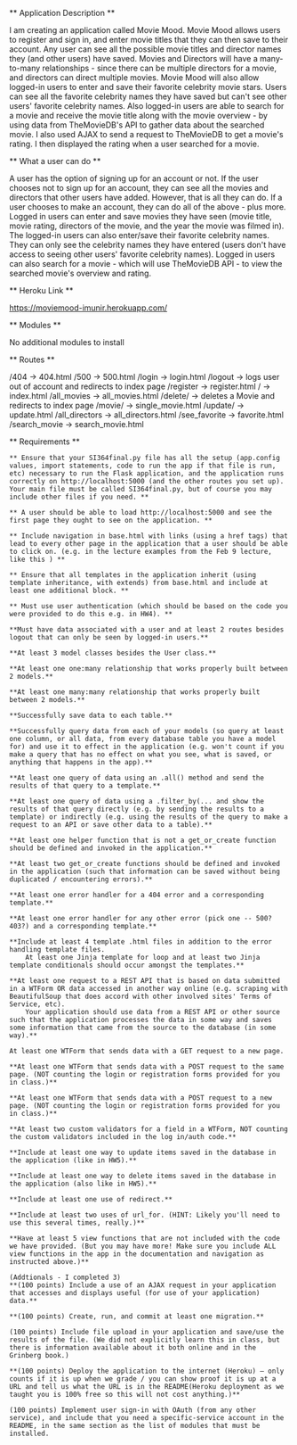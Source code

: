 ** Application Description **

I am creating an application called Movie Mood. Movie Mood allows users to register and sign in, and enter movie titles that they can then save to their account. Any user can see all the possible movie titles and director names they (and other users) have saved. Movies and Directors will have a many-to-many relationships - since there can be multiple directors for a movie, and directors can direct multiple movies. Movie Mood will also allow logged-in users to enter and save their favorite celebrity movie stars. Users can see all the favorite celebrity names they have saved but can't see other users' favorite celebrity names. Also logged-in users are able to search for a movie and receive the movie title along with the movie overview - by using data from TheMovieDB's API to gather data about the searched movie. I also used AJAX to send a request to TheMovieDB to get a movie's rating. I then displayed the rating when a user searched for a movie. 


** What a user can do **

A user has the option of signing up for an account or not. If the user chooses not to sign up for an account, they can see all the movies and directors that other users have added. However, that is all they can do. If a user chooses to make an account, they can do all of the above - plus more. Logged in users can enter and save movies they have seen (movie title, movie rating, directors of the movie, and the year the movie was filmed in). The logged-in users can also enter/save their favorite celebrity names. They can only see the celebrity names they have entered (users don't have access to seeing other users' favorite celebrity names). Logged in users can also search for a movie - which will use TheMovieDB API - to view the searched movie's overview and rating.



** Heroku Link **

https://moviemood-imunir.herokuapp.com/



** Modules **

No additional modules to install



** Routes **

/404 -> 404.html
/500 -> 500.html
/login -> login.html
/logout -> logs user out of account and redirects to index page
/register -> register.html
/ -> index.html
/all_movies -> all_movies.html
/delete/<movielst> -> deletes a Movie and redirects to index page
/movie/<info> -> single_movie.html
/update/<item> -> update.html
/all_directors -> all_directors.html
/see_favorite -> favorite.html
/search_movie -> search_movie.html



** Requirements **

    ** Ensure that your SI364final.py file has all the setup (app.config values, import statements, code to run the app if that file is run, etc) necessary to run the Flask application, and the application runs correctly on http://localhost:5000 (and the other routes you set up). Your main file must be called SI364final.py, but of course you may include other files if you need. ** 

    ** A user should be able to load http://localhost:5000 and see the first page they ought to see on the application. **

    ** Include navigation in base.html with links (using a href tags) that lead to every other page in the application that a user should be able to click on. (e.g. in the lecture examples from the Feb 9 lecture, like this ) **

    ** Ensure that all templates in the application inherit (using template inheritance, with extends) from base.html and include at least one additional block. **

    ** Must use user authentication (which should be based on the code you were provided to do this e.g. in HW4). **

    **Must have data associated with a user and at least 2 routes besides logout that can only be seen by logged-in users.**

    **At least 3 model classes besides the User class.**

    **At least one one:many relationship that works properly built between 2 models.**

    **At least one many:many relationship that works properly built between 2 models.**

    **Successfully save data to each table.**

    **Successfully query data from each of your models (so query at least one column, or all data, from every database table you have a model for) and use it to effect in the application (e.g. won't count if you make a query that has no effect on what you see, what is saved, or anything that happens in the app).**

    **At least one query of data using an .all() method and send the results of that query to a template.**

    **At least one query of data using a .filter_by(... and show the results of that query directly (e.g. by sending the results to a template) or indirectly (e.g. using the results of the query to make a request to an API or save other data to a table).**

    **At least one helper function that is not a get_or_create function should be defined and invoked in the application.**

    **At least two get_or_create functions should be defined and invoked in the application (such that information can be saved without being duplicated / encountering errors).**

    **At least one error handler for a 404 error and a corresponding template.**

    **At least one error handler for any other error (pick one -- 500? 403?) and a corresponding template.**

    **Include at least 4 template .html files in addition to the error handling template files.
        At least one Jinja template for loop and at least two Jinja template conditionals should occur amongst the templates.**

    **At least one request to a REST API that is based on data submitted in a WTForm OR data accessed in another way online (e.g. scraping with BeautifulSoup that does accord with other involved sites' Terms of Service, etc).
        Your application should use data from a REST API or other source such that the application processes the data in some way and saves some information that came from the source to the database (in some way).**

    At least one WTForm that sends data with a GET request to a new page.

    **At least one WTForm that sends data with a POST request to the same page. (NOT counting the login or registration forms provided for you in class.)**

    **At least one WTForm that sends data with a POST request to a new page. (NOT counting the login or registration forms provided for you in class.)**

    **At least two custom validators for a field in a WTForm, NOT counting the custom validators included in the log in/auth code.**

    **Include at least one way to update items saved in the database in the application (like in HW5).**

    **Include at least one way to delete items saved in the database in the application (also like in HW5).**

    **Include at least one use of redirect.**

    **Include at least two uses of url_for. (HINT: Likely you'll need to use this several times, really.)**

    **Have at least 5 view functions that are not included with the code we have provided. (But you may have more! Make sure you include ALL view functions in the app in the documentation and navigation as instructed above.)**

    (Addtionals - I completed 3)
    **(100 points) Include a use of an AJAX request in your application that accesses and displays useful (for use of your application) data.**

    **(100 points) Create, run, and commit at least one migration.**

    (100 points) Include file upload in your application and save/use the results of the file. (We did not explicitly learn this in class, but there is information available about it both online and in the Grinberg book.)

    **(100 points) Deploy the application to the internet (Heroku) — only counts if it is up when we grade / you can show proof it is up at a URL and tell us what the URL is in the README(Heroku deployment as we taught you is 100% free so this will not cost anything.)**

    (100 points) Implement user sign-in with OAuth (from any other service), and include that you need a specific-service account in the README, in the same section as the list of modules that must be installed.

